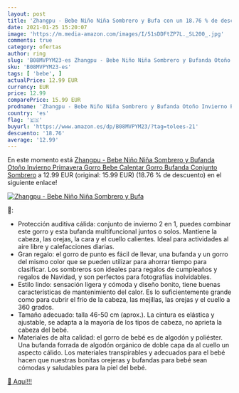 ```yaml
---
layout: post
title: 'Zhangpu - Bebe Niño Niña Sombrero y Bufa con un 18.76 % de descuento'
date: 2021-01-25 15:20:07
image: 'https://m.media-amazon.com/images/I/51sDDFtZP7L._SL200_.jpg'
comments: true
category: ofertas
author: ring
slug: 'B08MVPYM23-es Zhangpu - Bebe Niño Niña Sombrero y Bufanda Otoño Invierno...'
sku: 'B08MVPYM23-es'
tags: [ 'bebe', ]
actualPrice: 12.99 EUR
currency: EUR
price: 12.99
comparePrice: 15.99 EUR
prodname: 'Zhangpu - Bebe Niño Niña Sombrero y Bufanda Otoño Invierno Primavera Gorro Bebe Calentar Gorro Bufanda Conjunto Sombrero'
country: 'es'
flag: '🇪🇸'
buyurl: 'https://www.amazon.es/dp/B08MVPYM23/?tag=tolees-21'
descuento: '18.76'
average: '12.99'
---
```


En este momento está [Zhangpu - Bebe Niño Niña Sombrero y Bufanda Otoño Invierno Primavera Gorro Bebe Calentar Gorro Bufanda Conjunto Sombrero](https://www.amazon.es/dp/B08MVPYM23/?tag=tolees-21) a 12.99 EUR (original: 15.99 EUR) (18.76 %  de descuento) en el siguiente enlace!

[![Zhangpu - Bebe Niño Niña Sombrero y Bufa](https://m.media-amazon.com/images/I/51sDDFtZP7L._SL200_.jpg)](https://www.amazon.es/dp/B08MVPYM23/?tag=tolees-21)

🔎:

- Protección auditiva cálida: conjunto de invierno 2 en 1, puedes combinar este gorro y esta bufanda multifuncional juntos o solos. Mantiene la cabeza, las orejas, la cara y el cuello calientes. Ideal para actividades al aire libre y calefacciones diarias.
- Gran regalo: el gorro de punto es fácil de llevar, una bufanda y un gorro del mismo color que se pueden utilizar para ahorrar tiempo para clasificar. Los sombreros son ideales para regalos de cumpleaños y regalos de Navidad, y son perfectos para fotografías inolvidables.
- Estilo lindo: sensación ligera y cómoda y diseño bonito, tiene buenas características de mantenimiento del calor. Es lo suficientemente grande como para cubrir el frío de la cabeza, las mejillas, las orejas y el cuello a 360 grados.
- Tamaño adecuado: talla 46-50 cm (aprox.). La cintura es elástica y ajustable, se adapta a la mayoría de los tipos de cabeza, no aprieta la cabeza del bebé.
- Materiales de alta calidad: el gorro de bebé es de algodón y poliéster. Una bufanda forrada de algodón orgánico de doble capa da al cuello un aspecto cálido. Los materiales transpirables y adecuados para el bebé hacen que nuestras bonitas orejeras y bufandas para bebé sean cómodas y saludables para la piel del bebé.

[🛒 Aquí!!!](https://www.amazon.es/dp/B08MVPYM23/?tag=tolees-21)
